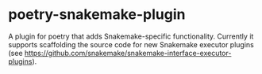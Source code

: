 # poetry-snakemake-plugin

A plugin for poetry that adds Snakemake-specific functionality.
Currently it supports scaffolding the source code for new Snakemake executor plugins (see https://github.com/snakemake/snakemake-interface-executor-plugins).